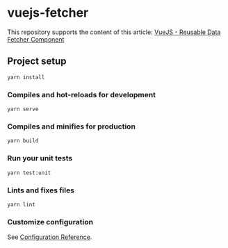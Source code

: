 # vuejs-fetcher

This repository supports the content of this article: [VueJS - Reusable Data Fetcher Component](https://dev.to/vcpablo/vuejs-reusable-data-fetcher-component-1jdo)

## Project setup
```
yarn install
```

### Compiles and hot-reloads for development
```
yarn serve
```

### Compiles and minifies for production
```
yarn build
```

### Run your unit tests
```
yarn test:unit
```

### Lints and fixes files
```
yarn lint
```

### Customize configuration
See [Configuration Reference](https://cli.vuejs.org/config/).
